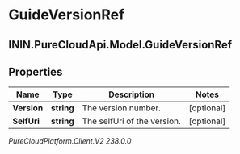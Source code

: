 # GuideVersionRef

## ININ.PureCloudApi.Model.GuideVersionRef

## Properties

|Name | Type | Description | Notes|
|------------ | ------------- | ------------- | -------------|
| **Version** | **string** | The version number. | [optional] |
| **SelfUri** | **string** | The selfUri of the version. | [optional] |



_PureCloudPlatform.Client.V2 238.0.0_

